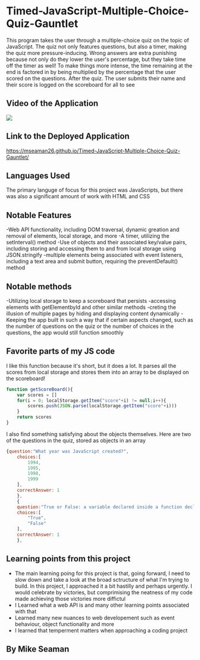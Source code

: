 # Timed-JavaScript-Multiple-Choice-Quiz-Gauntlet
This program takes the user through a multiple-choice quiz on the topic of JavaScript.  The quiz not only features questions, but also a timer, making the quiz more pressure-inducing. Wrong answers are extra punishing because not only do they lower the user's percentage, but they take time off the timer as well!  To make things more intense, the time remaining at the end is factored in by being multiplied by the percentage that the user scored on the questions.  After the quiz.  The user submits their name and their score is logged on the scoreboard for all to see

## Video of the Application
<img src="./assets/Images/Quiz.gif">

## Link to the Deployed Application
https://mseaman26.github.io/Timed-JavaScript-Multiple-Choice-Quiz-Gauntlet/

## Languages Used
The primary languge of focus for this project was JavaScripts, but there was also a significant amount of work with HTML and CSS

## Notable Features
-Web API functionality, including DOM traversal, dynamic greation and removal of elements, local storage, and more
-A timer, utilizing the setInterval() method
-Use of objects and their associated key/value pairs, including storing and accessing them to and from local storage using JSON.stringify
-multiple elements being associated with event listeners, including a text area and submit button, requiring the preventDefault() method

## Notable methods
-Utilizing local storage to keep a scoreboard that persists 
-accessing elements with getElementbyId and other similar methods
-creting the illusion of multiple pages by hiding and displaying content dynamically
-Keeping the app built in such a way that if certain aspects changed, such as the number of questions on the quiz or the number of choices in the questions, the app would still function smoothly

## Favorite parts of my JS code
I like this function because it's short, but it does a lot.  It parses all the scores from local storage and stores them into an array to be displayed on the scoreboard!
```javascript
function getScoreBoard(){
    var scores = []
    for(i = 0; localStorage.getItem("score"+i) != null;i++){
        scores.push(JSON.parse(localStorage.getItem("score"+i)))
    }
    return scores
}
```
I also find something satisfying about the objects themselves.  Here are two of the questions in the quiz, stored as objects in an array
```javascript
{question:"What year was JavaScript created?",
    choices:[
        1994,
        1995,
        1998,
        1999
    ],
    correctAnswer: 1
    },
    {
    question:"True or False: a variable declared inside a function declaration can be used anywhere by any other function",
    choices:[
        "True",
        "False"
    ],
    correctAnswer: 1
    },
```
## Learning points from this project
- The main learning poing for this project is that, going forward, I need to slow down and take a look at the broad sctructure of what I'm trying to build.  In this project, I approached it a bit hastilly and perhaps urgently. I would celebrate by victories, but comprimising the neatness of my code made achieving those victories more diffictul
- I Learned what a web API is and many other learning points associated with that
- Learned many new nuances to web developement such as event behaviour, object functionality and more
- I learned that temperment matters when approaching a coding project

## By Mike Seaman